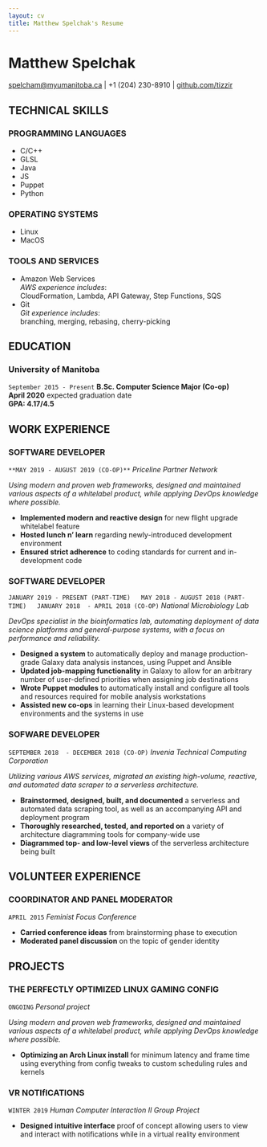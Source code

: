 ```yaml
---
layout: cv
title: Matthew Spelchak's Resume
---
```

# Matthew Spelchak

<div id="webaddress">
<a href="mailto:spelcham@myumanitoba.ca">spelcham@myumanitoba.ca</a>
| +1 (204) 230-8910
| <a href="https://www.github.com/tizzir">github.com/tizzir</a>
</div>

## TECHNICAL SKILLS

### **PROGRAMMING LANGUAGES**

- C/C++
- GLSL
- Java
- JS
- Puppet
- Python

### **OPERATING SYSTEMS**

- Linux
- MacOS

### **TOOLS AND SERVICES**

- Amazon Web Services  
  *AWS experience includes*:  
  CloudFormation, Lambda, API Gateway, Step Functions, SQS
- Git  
  *Git experience includes*:  
  branching, merging, rebasing, cherry-picking

## EDUCATION

### University of Manitoba
`September 2015 - Present`
**B.Sc. Computer Science Major (Co-op)**  
**April 2020** expected graduation date  
**GPA: 4.17/4.5**

## WORK EXPERIENCE

### **SOFTWARE DEVELOPER**  
`**MAY 2019 - AUGUST 2019 (CO-OP)**`
*Priceline Partner Network*

*Using modern and proven web frameworks, designed and maintained
various aspects of a whitelabel product, while applying DevOps
knowledge where possible.*

- **Implemented modern and reactive design** for new flight upgrade
  whitelabel feature
- **Hosted lunch n’ learn** regarding newly-introduced development
  environment
- **Ensured strict adherence** to coding standards for current and
  in-development code

### **SOFTWARE DEVELOPER**  
`JANUARY 2019 - PRESENT (PART-TIME)  
MAY 2018 - AUGUST 2018 (PART-TIME)  
JANUARY 2018  - APRIL 2018 (CO-OP)`
*National Microbiology Lab*  

*DevOps specialist in the bioinformatics lab, automating deployment of
data science platforms and general-purpose systems,  with a focus on
performance and reliability.*

- **Designed a system** to automatically deploy and manage production-grade
  Galaxy data analysis instances, using Puppet and Ansible
- **Updated job-mapping functionality** in Galaxy to allow for an arbitrary
  number of user-defined priorities when assigning job destinations
- **Wrote Puppet modules** to automatically install and configure all tools
  and resources required for mobile analysis workstations
- **Assisted new co-ops**  in learning their Linux-based development
  environments  and the systems in use

### **SOFWARE DEVELOPER**  
`SEPTEMBER 2018  - DECEMBER 2018 (CO-OP)`
*Invenia Technical Computing Corporation*  

*Utilizing various AWS services, migrated an existing high-volume,
reactive, and automated data scraper to a serverless architecture.*

- **Brainstormed, designed, built, and documented** a serverless and
  automated data scraping tool, as well as an accompanying API and
deployment program
- **Thoroughly researched, tested, and reported on** a variety of
  architecture diagramming  tools for company-wide use
- **Diagrammed top- and low-level views** of the serverless architecture
  being built

## VOLUNTEER EXPERIENCE

### **COORDINATOR AND PANEL MODERATOR**
`APRIL 2015`
*Feminist Focus Conference*

- **Carried conference ideas** from brainstorming phase to execution
- **Moderated panel discussion** on the topic of gender identity

## PROJECTS


### **THE PERFECTLY OPTIMIZED LINUX GAMING CONFIG**  
`ONGOING`
*Personal project*  

*Using modern and proven web frameworks, designed and maintained
various aspects of a whitelabel product, while applying DevOps
knowledge where possible.*

- **Optimizing an Arch Linux install** for minimum latency and frame
  time using everything from config tweaks to custom scheduling rules and
  kernels

### **VR NOTIfICATIONS**  
`WINTER 2019`
*Human Computer Interaction II Group Project*  

- **Designed intuitive interface** proof of concept allowing users to
  view and interact with notifications while in a virtual reality environment
